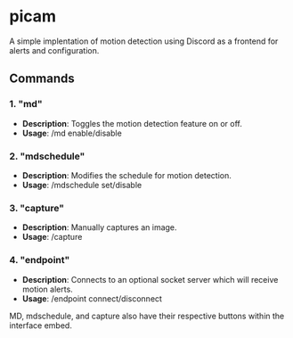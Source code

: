 # picam

A simple implentation of motion detection using Discord as a frontend for alerts and configuration.

## Commands

### 1. "md"
- **Description**: Toggles the motion detection feature on or off.  
- **Usage**: /md enable/disable

### 2. "mdschedule"
- **Description**: Modifies the schedule for motion detection.  
- **Usage**: /mdschedule set/disable

### 3. "capture"
- **Description**: Manually captures an image.
- **Usage**: /capture

### 4. "endpoint"
- **Description**: Connects to an optional socket server which will receive motion alerts.
- **Usage**: /endpoint connect/disconnect

MD, mdschedule, and capture also have their respective buttons within the interface embed.
